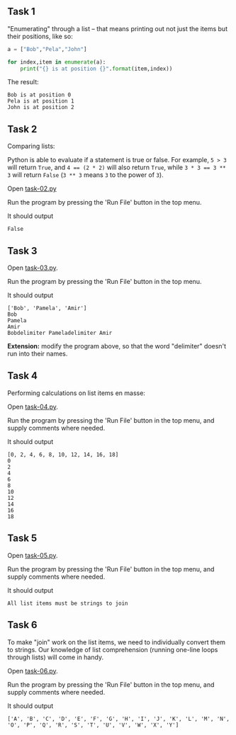 ## Task 1

"Enumerating" through a list – that means printing out not just the items but their positions, like so:

```python
a = ["Bob","Pela","John"]

for index,item in enumerate(a):
    print("{} is at position {}".format(item,index))
```

The result:

```
Bob is at position 0
Pela is at position 1
John is at position 2
```

## Task 2

Comparing lists:

Python is able to evaluate if a statement is true or false. For example, `5 > 3` will return `True`, and `4 == (2 * 2)` will also return `True`, while `3 * 3 == 3 ** 3` will return `False` (`3 ** 3` means `3` to the power of `3`).

Open [task-02.py](open_file "02-list-operations/task-02.py")

Run the program by pressing the 'Run File' button in the top menu.

It should output

```
False
```

## Task 3


Open [task-03.py](open_file "02-list-operations/task-03.py").

Run the program by pressing the 'Run File' button in the top menu.

It should output

```
['Bob', 'Pamela', 'Amir']
Bob
Pamela
Amir
Bobdelimiter Pameladelimiter Amir
```

**Extension:** modify the program above, so that the word "delimiter" doesn't run into their names.

## Task 4

Performing calculations on list items en masse:

Open [task-04.py](open_file "02-list-operations/task-04.py").

Run the program by pressing the 'Run File' button in the top menu, and supply comments where needed.

It should output

```
[0, 2, 4, 6, 8, 10, 12, 14, 16, 18]
0
2
4
6
8
10
12
14
16
18
```

## Task 5

Open [task-05.py](open_file "02-list-operations/task-05.py").

Run the program by pressing the 'Run File' button in the top menu, and supply comments where needed.

It should output

```
All list items must be strings to join
```

## Task 6

To make "join" work on the list items, we need to individually convert them to strings. Our knowledge of list comprehension (running one-line loops through lists) will come in handy.

Open [task-06.py](open_file "02-list-operations/task-06.py").

Run the program by pressing the 'Run File' button in the top menu, and supply comments where needed.

It should output

```
['A', 'B', 'C', 'D', 'E', 'F', 'G', 'H', 'I', 'J', 'K', 'L', 'M', 'N', 'O', 'P', 'Q', 'R', 'S', 'T', 'U', 'V', 'W', 'X', 'Y']
```
